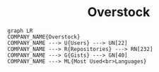 <h1 align="center">Overstock</h1>

```mermaid
graph LR
COMPANY_NAME{Overstock}
COMPANY_NAME ---> U{Users} ---> UN[22]
COMPANY_NAME ---> R{Repositories} ---> RN[232]
COMPANY_NAME ---> G{Gists} ---> GN[40]
COMPANY_NAME ---> ML{Most Used<br>Languages}
```
